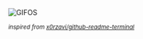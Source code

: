 <div align="justify">
<picture>
    <source media="(prefers-color-scheme: dark)" srcset="https://i.ibb.co/6smmHgx/output-gif.gif">
    <source media="(prefers-color-scheme: light)" srcset="https://i.ibb.co/6smmHgx/output-gif.gif">
    <img alt="GIFOS" src="https://i.ibb.co/6smmHgx/output-gif.gif">
</picture>

<sub><i>inspired from [x0rzavi/github-readme-terminal](https://github.com/x0rzavi/github-readme-terminal)</i></sub>

</div>

<!-- Image deletion URL: https://ibb.co/Yj33cpM/5fe459e6eba951472eed5d6e0bfa521b -->